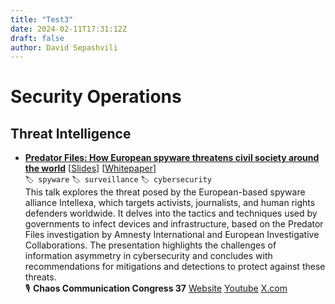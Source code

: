 ```yaml
---
title: "Test3"
date: 2024-02-11T17:31:12Z
draft: false
author: David Sepashvili
---
```

<!--more-->
# Security Operations
## Threat Intelligence
- [**Predator Files: How European spyware threatens civil society around the world**](https://www.youtube.com/watch?v=uNXc_5W48bY)  \[[Slides](https://google.com)\]  \[[Whitepaper](https://google.com)\]    
`🏷️ spyware`  `🏷️ surveillance`  `🏷️ cybersecurity`  
This talk explores the threat posed by the European-based spyware alliance Intellexa, which targets activists, journalists, and human rights defenders worldwide. It delves into the tactics and techniques used by governments to infect devices and infrastructure, based on the Predator Files investigation by Amnesty International and European Investigative Collaborations. The presentation highlights the challenges of information asymmetry in cybersecurity and concludes with recommendations for mitigations and detections to protect against these threats.  
🎙️  **Chaos Communication Congress 37** [Website](https://events.ccc.de/congress) [Youtube](https://www.youtube.com/playlist?list=PL_IxoDz1Nq2ZaHqsvqyBCrm8EdCTvkIxr) [X.com](https://x.com/ccc)    
